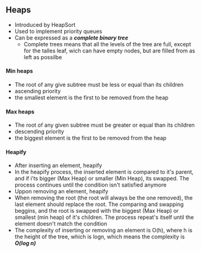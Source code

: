 ## Heaps
- Introduced by HeapSort
- Used to implement priority queues
- Can be expressed as a ***complete binary tree***
  - Complete trees means that all the levels of the tree are full, except for the talles leaf, wich can have empty nodes, but are filled from as left as possilbe
#### Min heaps
- The root of any give subtree must be less or equal than its children
- ascending priority
- the smallest element is the first to be removed from the heap

#### Max heaps
- The root of any given subtree must be greater or equal than its children
- descending priority
- the biggest element is the first to be removed from the heap

#### Heapify

- After inserting an element, heapify
- In the heapify process, the inserted element is compared to it's parent, and if i'ts bigger (Max Heap) or smaller (Min Heap), its swapped. The process continues until the condition isn't satisfied anymore
- Uppon removing an element, heapify
- When removing the root (the root will always be the one removed), the last element should replace the root. The comparing and swapping beggins, and the root is swapped with the biggest (Max Heap) or smallest (min heap) of it's children. The process repeat's itself until the element doesn't match the condition
- The complexity of inserting or removing an element is O(h), where h is the height of the tree, which is logn, which means the complexity is ***O(log n)***